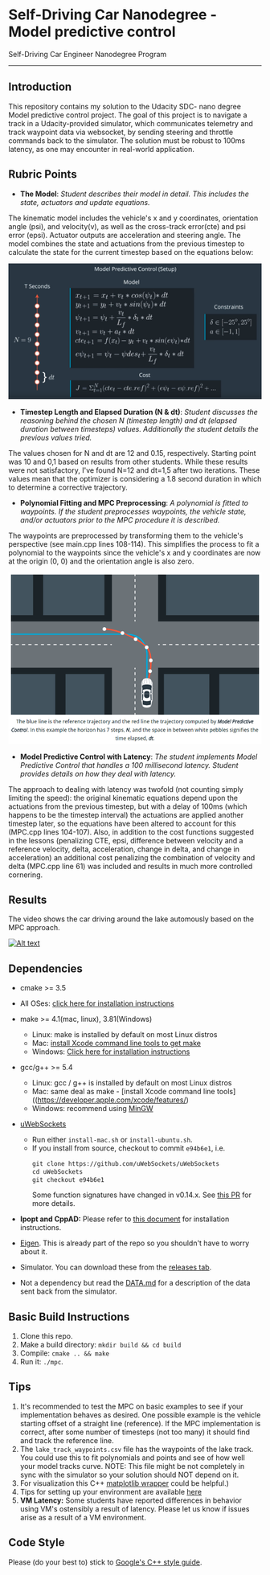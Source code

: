 # Self-Driving Car Nanodegree - Model predictive control
Self-Driving Car Engineer Nanodegree Program

---

## Introduction

This repository contains my solution to the Udacity SDC- nano degree Model predictive control project. The goal of this project is to navigate a track in a Udacity-provided simulator, which communicates telemetry and track waypoint data via websocket, by sending steering and throttle commands back to the simulator. The solution must be robust to 100ms latency, as one may encounter in real-world application.


## Rubric Points

- **The Model**: *Student describes their model in detail. This includes the state, actuators and update equations.*

The kinematic model includes the vehicle's x and y coordinates, orientation angle (psi), and velocity(v), as well as the cross-track error(cte) and psi error (epsi). Actuator outputs are acceleration and steering angle. The model combines the state and actuations from the previous timestep to calculate the state for the current timestep based on the equations below:

![equations](./images/MPC_setup.PNG)

- **Timestep Length and Elapsed Duration (N & dt)**: *Student discusses the reasoning behind the chosen N (timestep length) and dt (elapsed duration between timesteps) values. Additionally the student details the previous values tried.*


The values chosen for N and dt are 12 and 0.15, respectively. Starting point was 10 and 0,1 based on results from other students. While these results were not satisfactory, I've found N=12 and dt=1,5 after two iterations. These values mean that the optimizer is considering a 1.8 second duration in which to determine a corrective trajectory.

- **Polynomial Fitting and MPC Preprocessing**: *A polynomial is fitted to waypoints. If the student preprocesses waypoints, the vehicle state, and/or actuators prior to the MPC procedure it is described.*

The waypoints are preprocessed by transforming them to the vehicle's perspective (see main.cpp lines 108-114). This simplifies the process to fit a polynomial to the waypoints since the vehicle's x and y coordinates are now at the origin (0, 0) and the orientation angle is also zero. 

![Lines](./images/MPC_lines.PNG)

- **Model Predictive Control with Latency**: *The student implements Model Predictive Control that handles a 100 millisecond latency. Student provides details on how they deal with latency.*



The approach to dealing with latency was twofold (not counting simply limiting the speed): the original kinematic equations depend upon the actuations from the previous timestep, but with a delay of 100ms (which happens to be the timestep interval) the actuations are applied another timestep later, so the equations have been altered to account for this (MPC.cpp lines 104-107). Also, in addition to the cost functions suggested in the lessons (penalizing CTE, epsi, difference between velocity and a reference velocity, delta, acceleration, change in delta, and change in acceleration) an additional cost penalizing the combination of velocity and delta (MPC.cpp line 61) was included and results in much more controlled cornering.

## Results

The video shows the car driving around the lake automously based on the MPC approach.

[![Alt text](https://img.youtube.com/vi/VID/0.jpg)](https://www.youtube.com/watch?v=aO9M5lk1CLc)


## Dependencies

* cmake >= 3.5
 * All OSes: [click here for installation instructions](https://cmake.org/install/)
* make >= 4.1(mac, linux), 3.81(Windows)
  * Linux: make is installed by default on most Linux distros
  * Mac: [install Xcode command line tools to get make](https://developer.apple.com/xcode/features/)
  * Windows: [Click here for installation instructions](http://gnuwin32.sourceforge.net/packages/make.htm)
* gcc/g++ >= 5.4
  * Linux: gcc / g++ is installed by default on most Linux distros
  * Mac: same deal as make - [install Xcode command line tools]((https://developer.apple.com/xcode/features/)
  * Windows: recommend using [MinGW](http://www.mingw.org/)
* [uWebSockets](https://github.com/uWebSockets/uWebSockets)
  * Run either `install-mac.sh` or `install-ubuntu.sh`.
  * If you install from source, checkout to commit `e94b6e1`, i.e.
    ```
    git clone https://github.com/uWebSockets/uWebSockets
    cd uWebSockets
    git checkout e94b6e1
    ```
    Some function signatures have changed in v0.14.x. See [this PR](https://github.com/udacity/CarND-MPC-Project/pull/3) for more details.

* **Ipopt and CppAD:** Please refer to [this document](https://github.com/udacity/CarND-MPC-Project/blob/master/install_Ipopt_CppAD.md) for installation instructions.
* [Eigen](http://eigen.tuxfamily.org/index.php?title=Main_Page). This is already part of the repo so you shouldn't have to worry about it.
* Simulator. You can download these from the [releases tab](https://github.com/udacity/self-driving-car-sim/releases).
* Not a dependency but read the [DATA.md](./DATA.md) for a description of the data sent back from the simulator.


## Basic Build Instructions

1. Clone this repo.
2. Make a build directory: `mkdir build && cd build`
3. Compile: `cmake .. && make`
4. Run it: `./mpc`.

## Tips

1. It's recommended to test the MPC on basic examples to see if your implementation behaves as desired. One possible example
is the vehicle starting offset of a straight line (reference). If the MPC implementation is correct, after some number of timesteps
(not too many) it should find and track the reference line.
2. The `lake_track_waypoints.csv` file has the waypoints of the lake track. You could use this to fit polynomials and points and see of how well your model tracks curve. NOTE: This file might be not completely in sync with the simulator so your solution should NOT depend on it.
3. For visualization this C++ [matplotlib wrapper](https://github.com/lava/matplotlib-cpp) could be helpful.)
4.  Tips for setting up your environment are available [here](https://classroom.udacity.com/nanodegrees/nd013/parts/40f38239-66b6-46ec-ae68-03afd8a601c8/modules/0949fca6-b379-42af-a919-ee50aa304e6a/lessons/f758c44c-5e40-4e01-93b5-1a82aa4e044f/concepts/23d376c7-0195-4276-bdf0-e02f1f3c665d)
5. **VM Latency:** Some students have reported differences in behavior using VM's ostensibly a result of latency.  Please let us know if issues arise as a result of a VM environment.


## Code Style

Please (do your best to) stick to [Google's C++ style guide](https://google.github.io/styleguide/cppguide.html).





